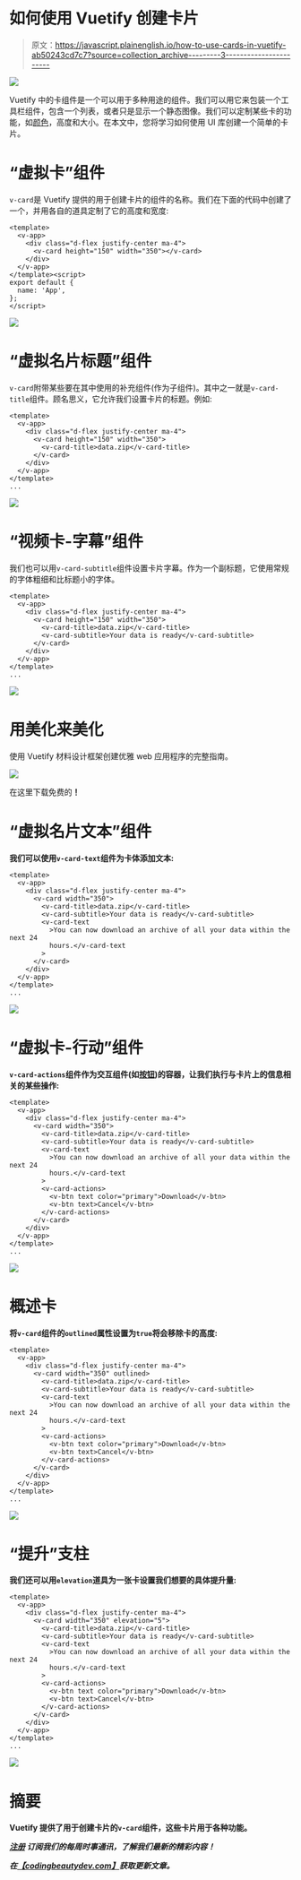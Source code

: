 # 如何使用 Vuetify 创建卡片

> 原文：<https://javascript.plainenglish.io/how-to-use-cards-in-vuetify-ab50243cd7c7?source=collection_archive---------3----------------------->

![](img/45ca0ece185e01c0785627d96c9fe173.png)

Vuetify 中的卡组件是一个可以用于多种用途的组件。我们可以用它来包装一个工具栏组件，包含一个列表，或者只是显示一个静态图像。我们可以定制某些卡的功能，如[颜色](https://codingbeautydev.com/blog/how-to-use-color-in-vuetify/)，高度和大小。在本文中，您将学习如何使用 UI 库创建一个简单的卡片。

# “虚拟卡”组件

`v-card`是 Vuetify 提供的用于创建卡片的组件的名称。我们在下面的代码中创建了一个，并用各自的道具定制了它的高度和宽度:

```
<template>
  <v-app>
    <div class="d-flex justify-center ma-4">
      <v-card height="150" width="350"></v-card>
    </div>
  </v-app>
</template><script>
export default {
  name: 'App',
};
</script>
```

![](img/04ee36959e3c77b839284dcd02da4a9b.png)

# “虚拟名片标题”组件

`v-card`附带某些要在其中使用的补充组件(作为子组件)。其中之一就是`v-card-title`组件。顾名思义，它允许我们设置卡片的标题。例如:

```
<template>
  <v-app>
    <div class="d-flex justify-center ma-4">
      <v-card height="150" width="350">
        <v-card-title>data.zip</v-card-title>
      </v-card>
    </div>
  </v-app>
</template>
...
```

![](img/0d6830e8c26c958f360c016b93c90516.png)

# “视频卡-字幕”组件

我们也可以用`v-card-subtitle`组件设置卡片字幕。作为一个副标题，它使用常规的字体粗细和比标题小的字体。

```
<template>
  <v-app>
    <div class="d-flex justify-center ma-4">
      <v-card height="150" width="350">
        <v-card-title>data.zip</v-card-title>
        <v-card-subtitle>Your data is ready</v-card-subtitle>
      </v-card>
    </div>
  </v-app>
</template>
...
```

![](img/bb803dcc5796b0fecc65d9d5b7e3530e.png)

# 用美化来美化

使用 Vuetify 材料设计框架创建优雅 web 应用程序的完整指南。

![](img/ff271935eabc3e42d8f111285dca7821.png)

在这里下载免费的[](https://mailchi.mp/583226ee0d7b/beautify-with-vuetify)****！****

# **“虚拟名片文本”组件**

**我们可以使用`v-card-text`组件为卡体添加文本:**

```
<template>
  <v-app>
    <div class="d-flex justify-center ma-4">
      <v-card width="350">
        <v-card-title>data.zip</v-card-title>
        <v-card-subtitle>Your data is ready</v-card-subtitle>
        <v-card-text
          >You can now download an archive of all your data within the next 24
          hours.</v-card-text
        >
      </v-card>
    </div>
  </v-app>
</template>
...
```

**![](img/b0ddd4f2c9f8f61b52451527329d0a08.png)**

# **“虚拟卡-行动”组件**

**`v-card-actions`组件作为交互组件(如[按钮](https://codingbeautydev.com/blog/how-to-use-buttons-in-vuetify/))的容器，让我们执行与卡片上的信息相关的某些操作:**

```
<template>
  <v-app>
    <div class="d-flex justify-center ma-4">
      <v-card width="350">
        <v-card-title>data.zip</v-card-title>
        <v-card-subtitle>Your data is ready</v-card-subtitle>
        <v-card-text
          >You can now download an archive of all your data within the next 24
          hours.</v-card-text
        >
        <v-card-actions>
          <v-btn text color="primary">Download</v-btn>
          <v-btn text>Cancel</v-btn>
        </v-card-actions>
      </v-card>
    </div>
  </v-app>
</template>
...
```

**![](img/521228717ed12388c234b8d9ca230507.png)**

# **概述卡**

**将`v-card`组件的`outlined`属性设置为`true`将会移除卡的高度:**

```
<template>
  <v-app>
    <div class="d-flex justify-center ma-4">
      <v-card width="350" outlined>
        <v-card-title>data.zip</v-card-title>
        <v-card-subtitle>Your data is ready</v-card-subtitle>
        <v-card-text
          >You can now download an archive of all your data within the next 24
          hours.</v-card-text
        >
        <v-card-actions>
          <v-btn text color="primary">Download</v-btn>
          <v-btn text>Cancel</v-btn>
        </v-card-actions>
      </v-card>
    </div>
  </v-app>
</template>
...
```

**![](img/214722c41ad715ec45247956cdb7a336.png)**

# **“提升”支柱**

**我们还可以用`elevation`道具为一张卡设置我们想要的具体提升量:**

```
<template>
  <v-app>
    <div class="d-flex justify-center ma-4">
      <v-card width="350" elevation="5">
        <v-card-title>data.zip</v-card-title>
        <v-card-subtitle>Your data is ready</v-card-subtitle>
        <v-card-text
          >You can now download an archive of all your data within the next 24
          hours.</v-card-text
        >
        <v-card-actions>
          <v-btn text color="primary">Download</v-btn>
          <v-btn text>Cancel</v-btn>
        </v-card-actions>
      </v-card>
    </div>
  </v-app>
</template>
...
```

**![](img/3b24173f123f66c2bbbed196f3f1d82a.png)**

# **摘要**

**Vuetify 提供了用于创建卡片的`v-card`组件，这些卡片用于各种功能。**

**[*注册*](http://eepurl.com/hRfyJL) *订阅我们的每周时事通讯，了解我们最新的精彩内容！***

***在*[*【codingbeautydev.com】*](https://codingbeautydev.com/blog/vuetify-card/)*获取更新文章。***